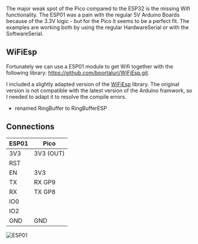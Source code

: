 
The major weak spot of the Pico compared to the ESP32 is the missing Wifi functionality.
The ESP01 was a pain with the regular 5V Arduino Boards because of the 3.3V logic - but for the Pico it seems to be a perfect fit.
The examples are working both by using the regular HardwareSerial or with the SoftwareSerial.

## WiFiEsp 

Fortunately we can use a ESP01 module to get Wifi together with the following library: https://github.com/bportaluri/WiFiEsp.git. 

I included a slightly adapted version of the [WiFiEsp](https://github.com/bportaluri/WiFiEsp) library. The original version is not compatible with the latest version of the Arduino framwork, so I needed to adapt it to resolve the compile errors. 

- renamed RingBuffer to RingBufferESP

## Connections 

| ESP01  | Pico              
|--------|-----------
|  3V3   | 3V3 (OUT) 
|  RST   |  
|  EN    | 3V3 
|  TX    | RX GP9 
|  RX    | TX GP8 
|  IO0   |  
|  IO2   |  
|  GND   | GND 

<img src="https://www.robotbanao.com/wp-content/uploads/2020/02/esp11.png" alt="ESP01">


